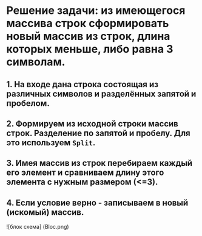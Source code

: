 # Решение задачи: из имеющегося массива строк сформировать новый массив из строк, длина которых меньше, либо равна 3 символам.


## 1. На входе дана строка состоящая из различных символов и разделённых запятой и пробелом.


## 2. Формируем из исходной строки массив строк. Разделение по запятой и пробелу. Для это используем ``Split``.


## 3. Имея массив из строк перебираем каждый его элемент и сравниваем длину этого элемента с нужным размером (**<=3**).

## 4. Если условие верно - записываем в новый (искомый) массив.
![блок схема] (Bloc.png)


